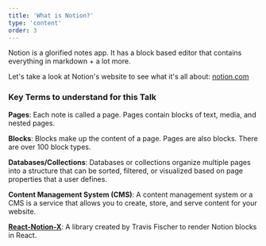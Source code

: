 ```yaml
---
title: 'What is Notion?'
type: 'content'
order: 3
---
```

Notion is a glorified notes app. It has a block based editor that contains everything in markdown + a lot more.

Let's take a look at Notion's website to see what it's all about: [notion.com](https://notion.com)

### Key Terms to understand for this Talk

**Pages**: Each note is called a page. Pages contain blocks of text, media, and nested pages.

**Blocks**: Blocks make up the content of a page. Pages are also blocks. There are over 100 block types.

**Databases/Collections**: Databases or collections organize multiple pages into a structure that can be sorted, filtered, or visualized based on page properties that a user defines.

**Content Management System (CMS)**: A content management system or a CMS is a service that allows you to create, store, and serve content for your website.

**[React-Notion-X](https://github.com/NotionX/react-notion-x)**: A library created by Travis Fischer to render Notion blocks in React.
